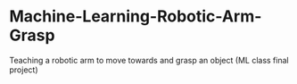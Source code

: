 # Machine-Learning-Robotic-Arm-Grasp
Teaching a robotic arm to move towards and grasp an object (ML class final project)
